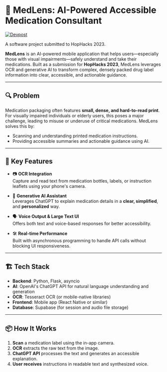 # 💊 MedLens: AI-Powered Accessible Medication Consultant

[![Devpost](https://img.shields.io/badge/Devpost-MedLens-blue?style=flat&logo=devpost)](https://devpost.com/software/medlens)

A software project submitted to HopHacks 2023. 

**MedLens** is an AI-powered mobile application that helps users—especially those with visual impairments—safely understand and take their medications. Built as a submission for **HopHacks 2023**, MedLens leverages OCR and generative AI to transform complex, densely packed drug label information into clear, accessible, and actionable guidance.

---

## 🔍 Problem

Medication packaging often features **small, dense, and hard-to-read print**. For visually impaired individuals or elderly users, this poses a major challenge, leading to misuse or underuse of critical medications. MedLens solves this by:
- Scanning and understanding printed medication instructions.
- Providing accessible summaries and actionable guidance using AI.

---

## 🧠 Key Features

- 📷 **OCR Integration**  
  Capture and read text from medication bottles, labels, or instruction leaflets using your phone's camera.

- 🤖 **Generative AI Assistant**  
  Leverages ChatGPT to explain medication details in a **clear, simplified**, and **personalized** way.

- 🗣 **Voice Output & Large Text UI**  
  Offers both text and voice-based responses for better accessibility.

- 🛠 **Real-time Performance**  
  Built with asynchronous programming to handle API calls without blocking UI responsiveness.

---

## 🏗 Tech Stack

- **Backend**: Python, Flask, asyncio
- **AI**: OpenAI's ChatGPT API for natural language understanding and generation
- **OCR**: Tesseract OCR (or mobile-native libraries)
- **Frontend**: Mobile app (React Native or similar)
- **Database**: Supabase (for session and audio file storage)

---

## 📦 How It Works

1. **Scan** a medication label using the in-app camera.
2. **OCR** extracts the raw text from the image.
3. **ChatGPT API** processes the text and generates an accessible explanation.
4. **User receives** instructions in readable text and synthesized voice.

